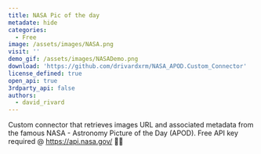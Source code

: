 ```yaml
---
title: NASA Pic of the day
metadate: hide
categories:
  - Free
image: /assets/images/NASA.png
visit: ''
demo_gif: /assets/images/NASADemo.png
download: 'https://github.com/drivardxrm/NASA_APOD.Custom_Connector'
license_defined: true
open_api: true
3rdparty_api: false
authors:
  - david_rivard
---
```

Custom connector that retrieves images URL and associated metadata from the famous NASA - Astronomy Picture of the Day (APOD). Free API key required @ https://api.nasa.gov/  🚀🌌


